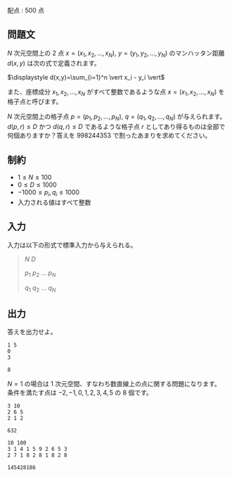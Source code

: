 配点 : $500$ 点

## 問題文

$N$ 次元空間上の $2$ 点 $x=(x_1, x_2, \dots, x_N)$, $y = (y_1, y_2, \dots, y_N)$ のマンハッタン距離 $d(x,y)$ は次の式で定義されます。

$\displaystyle d(x,y)=\sum_{i=1}^n \vert x_i - y_i \vert$

また、座標成分 $x_1, x_2, \dots, x_N$ がすべて整数であるような点 $x=(x_1, x_2, \dots, x_N)$ を格子点と呼びます。  

$N$ 次元空間上の格子点 $p=(p_1, p_2, \dots, p_N)$, $q = (q_1, q_2, \dots, q_N)$ が与えられます。<br>
$d(p,r) \leq D$ かつ $d(q,r) \leq D$ であるような格子点 $r$ としてあり得るものは全部で何個ありますか？答えを $998244353$ で割ったあまりを求めてください。

## 制約

- $1 \leq N \leq 100$
- $0 \leq D \leq 1000$
- $-1000 \leq p_i, q_i \leq 1000$
- 入力される値はすべて整数

## 入力

入力は以下の形式で標準入力から与えられる。

> $N$ $D$ 
> 
> $p_1$ $p_2$ $\dots$ $p_N$
> 
> $q_1$ $q_2$ $\dots$ $q_N$

## 出力

答えを出力せよ。

```input1
1 5
0
3
```

```output1
8
```

$N=1$ の場合は $1$ 次元空間、すなわち数直線上の点に関する問題になります。<br>
条件を満たす点は $-2,-1,0,1,2,3,4,5$ の $8$ 個です。

```input2
3 10
2 6 5
2 1 2
```

```output2
632
```

```input3
10 100
3 1 4 1 5 9 2 6 5 3
2 7 1 8 2 8 1 8 2 8
```

```output3
145428186
```
